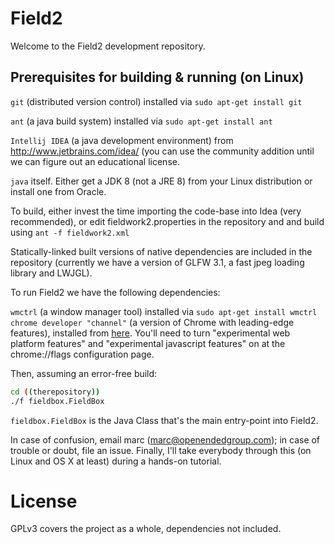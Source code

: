 # Field2

Welcome to the Field2 development repository.

## Prerequisites for building & running (on Linux)

```git``` (distributed version control) installed via ```sudo apt-get install git```

```ant``` (a java build system) installed via ```sudo apt-get install ant```

```Intellij IDEA``` (a java development environment) from http://www.jetbrains.com/idea/ (you can use the community addition until we can figure out an educational license.

```java``` itself. Either get a JDK 8 (not a JRE 8) from your Linux distribution or install one from Oracle.

To build, either invest the time importing the code-base into Idea (very recommended), or edit fieldwork2.properties in the repository and and build using ```ant -f fieldwork2.xml```

Statically-linked built versions of native dependencies are included in the repository (currently we have a version of GLFW 3.1, a fast jpeg loading library and LWJGL).

To run Field2 we have the following dependencies:

```wmctrl``` (a window manager tool) installed via ```sudo apt-get install wmctrl```
```chrome developer "channel"``` (a version of Chrome with leading-edge features), installed from [here](https://www.google.com/chrome/browser/?platform=linux&extra=devchannel). You'll need to turn "experimental web platform features" and "experimental javascript features" on at the chrome://flags configuration page.

Then, assuming an error-free build:

```bash
cd ((therepository))
./f fieldbox.FieldBox
```

```fieldbox.FieldBox``` is the Java Class that's the main entry-point into Field2. 
 
In case of confusion, email marc (marc@openendedgroup.com); in case of trouble or doubt, file an issue. Finally, I'll take everybody through this (on Linux and OS X at least) during a hands-on tutorial.  

# License

GPLv3 covers the project as a whole, dependencies not included.

